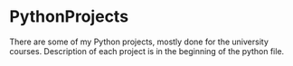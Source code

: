 # PythonProjects
There are some of my Python projects, mostly done for the university courses. Description of each project is in the beginning of the python file. 
